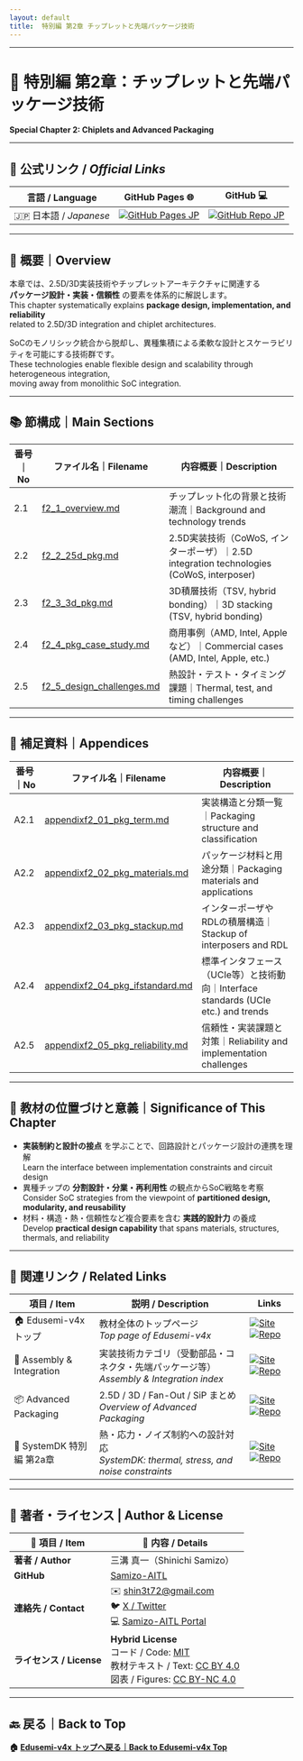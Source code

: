 ```yaml
---
layout: default
title:  特別編 第2章 チップレットと先端パッケージ技術
---
```


---

# 🧩 特別編 第2章：チップレットと先端パッケージ技術
**Special Chapter 2: Chiplets and Advanced Packaging**

---

## 🔗 公式リンク / *Official Links*

| 言語 / Language | GitHub Pages 🌐 | GitHub 💻 |
|-----------------|----------------|-----------|
| 🇯🇵 日本語 / *Japanese* | [![GitHub Pages JP](https://img.shields.io/badge/GitHub%20Pages-日本語版-brightgreen?logo=github)](https://samizo-aitl.github.io/Edusemi-v4x/f_chapter2_chiplet_pkg/) | [![GitHub Repo JP](https://img.shields.io/badge/GitHub-日本語版-blue?logo=github)](https://github.com/Samizo-AITL/Edusemi-v4x/tree/main/f_chapter2_chiplet_pkg) |

---

## 📌 概要｜Overview

本章では、2.5D/3D実装技術やチップレットアーキテクチャに関連する  
**パッケージ設計・実装・信頼性** の要素を体系的に解説します。  
This chapter systematically explains **package design, implementation, and reliability**  
related to 2.5D/3D integration and chiplet architectures.

SoCのモノリシック統合から脱却し、異種集積による柔軟な設計とスケーラビリティを可能にする技術群です。  
These technologies enable flexible design and scalability through heterogeneous integration,  
moving away from monolithic SoC integration.

---

## 📚 節構成｜Main Sections

| 番号｜No | ファイル名｜Filename | 内容概要｜Description |
|------------|--------------------------|------------------------------|
| 2.1 | [f2_1_overview.md](./f2_1_overview.md) | チップレット化の背景と技術潮流｜Background and technology trends |
| 2.2 | [f2_2_25d_pkg.md](./f2_2_25d_pkg.md) | 2.5D実装技術（CoWoS, インターポーザ）｜2.5D integration technologies (CoWoS, interposer) |
| 2.3 | [f2_3_3d_pkg.md](./f2_3_3d_pkg.md) | 3D積層技術（TSV, hybrid bonding）｜3D stacking (TSV, hybrid bonding) |
| 2.4 | [f2_4_pkg_case_study.md](./f2_4_pkg_case_study.md) | 商用事例（AMD, Intel, Appleなど）｜Commercial cases (AMD, Intel, Apple, etc.) |
| 2.5 | [f2_5_design_challenges.md](./f2_5_design_challenges.md) | 熱設計・テスト・タイミング課題｜Thermal, test, and timing challenges |

---

## 🧾 補足資料｜Appendices

| 番号｜No | ファイル名｜Filename | 内容概要｜Description |
|------------|--------------------------------|------------------------------|
| A2.1 | [appendixf2_01_pkg_term.md](./appendixf2_01_pkg_term.md) | 実装構造と分類一覧｜Packaging structure and classification |
| A2.2 | [appendixf2_02_pkg_materials.md](./appendixf2_02_pkg_materials.md) | パッケージ材料と用途分類｜Packaging materials and applications |
| A2.3 | [appendixf2_03_pkg_stackup.md](./appendixf2_03_pkg_stackup.md) | インターポーザやRDLの積層構造｜Stackup of interposers and RDL |
| A2.4 | [appendixf2_04_pkg_ifstandard.md](./appendixf2_04_pkg_ifstandard.md) | 標準インタフェース（UCIe等）と技術動向｜Interface standards (UCIe etc.) and trends |
| A2.5 | [appendixf2_05_pkg_reliability.md](./appendixf2_05_pkg_reliability.md) | 信頼性・実装課題と対策｜Reliability and implementation challenges |

---

## 🎯 教材の位置づけと意義｜Significance of This Chapter

- **実装制約と設計の接点** を学ぶことで、回路設計とパッケージ設計の連携を理解  
  Learn the interface between implementation constraints and circuit design  
- 異種チップの **分割設計・分業・再利用性** の観点からSoC戦略を考察  
  Consider SoC strategies from the viewpoint of **partitioned design, modularity, and reusability**  
- 材料・構造・熱・信頼性など複合要素を含む **実践的設計力** の養成  
  Develop **practical design capability** that spans materials, structures, thermals, and reliability  

---

## 📎 関連リンク / Related Links
| 項目 / Item | 説明 / Description | Links |
|-------------|-------------------|-------|
| 🏠 Edusemi-v4x トップ | 教材全体のトップページ<br>*Top page of Edusemi-v4x* | [![Site](https://img.shields.io/badge/View-Site-brightgreen?style=for-the-badge&logo=githubpages)](https://samizo-aitl.github.io/Edusemi-v4x/) [![Repo](https://img.shields.io/badge/View-Repo-blue?style=for-the-badge&logo=github)](https://github.com/Samizo-AITL/Edusemi-v4x) |
| 🧩 Assembly & Integration | 実装技術カテゴリ（受動部品・コネクタ・先端パッケージ等）<br>*Assembly & Integration index* | [![Site](https://img.shields.io/badge/View-Site-brightgreen?style=for-the-badge&logo=githubpages)](https://samizo-aitl.github.io/Edusemi-Plus/Assembly-Integration/) [![Repo](https://img.shields.io/badge/View-Repo-blue?style=for-the-badge&logo=github)](https://github.com/Samizo-AITL/Edusemi-Plus/tree/main/Assembly-Integration) |
| 📦 Advanced Packaging | 2.5D / 3D / Fan-Out / SiP まとめ<br>*Overview of Advanced Packaging* | [![Site](https://img.shields.io/badge/View-Site-brightgreen?style=for-the-badge&logo=githubpages)](https://samizo-aitl.github.io/Edusemi-Plus/Assembly-Integration/Advanced-Packaging/) [![Repo](https://img.shields.io/badge/View-Repo-blue?style=for-the-badge&logo=github)](https://github.com/Samizo-AITL/Edusemi-Plus/tree/main/Assembly-Integration/Advanced-Packaging) |
| 📘 SystemDK 特別編 第2a章 | 熱・応力・ノイズ制約への設計対応<br>*SystemDK: thermal, stress, and noise constraints* | [![Site](https://img.shields.io/badge/View-Site-brightgreen?style=for-the-badge&logo=githubpages)](https://samizo-aitl.github.io/Edusemi-v4x/f_chapter2a_systemdk/) [![Repo](https://img.shields.io/badge/View-Repo-blue?style=for-the-badge&logo=github)](https://github.com/Samizo-AITL/Edusemi-v4x/tree/main/f_chapter2a_systemdk) |

---




## 👤 **著者・ライセンス | Author & License**

| 📌 項目 / Item | 📄 内容 / Details |
|------|------|
| **著者 / Author** | 三溝 真一（Shinichi Samizo） |
| **GitHub** | [Samizo-AITL](https://github.com/Samizo-AITL) |
| **連絡先 / Contact** | ✉️ [shin3t72@gmail.com](mailto:shin3t72@gmail.com)<br>🐦 [X / Twitter](https://x.com/shin3t72)<br>💻 [Samizo-AITL Portal](https://samizo-aitl.github.io/) |
| **ライセンス / License** | **Hybrid License**<br>コード / Code: [MIT](https://opensource.org/licenses/MIT)<br>教材テキスト / Text: [CC BY 4.0](https://creativecommons.org/licenses/by/4.0/)<br>図表 / Figures: [CC BY-NC 4.0](https://creativecommons.org/licenses/by-nc/4.0/) |

---

## 🔙 戻る｜Back to Top
**🏠 [Edusemi-v4x トップへ戻る｜Back to Edusemi-v4x Top](../README.md)**
